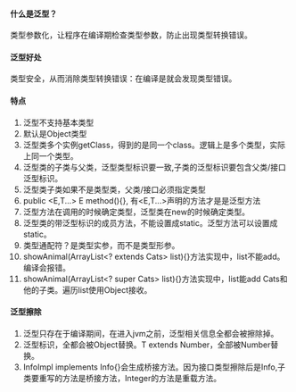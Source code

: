 #### 什么是泛型？
类型参数化，让程序在编译期检查类型参数，防止出现类型转换错误。

#### 泛型好处
类型安全，从而消除类型转换错误：在编译是就会发现类型错误。

#### 特点
1. 泛型不支持基本类型
2. 默认是Object类型
3. 泛型类多个实例getClass，得到的是同一个class。逻辑上是多个类型，实际上同一个类型。
4. 泛型类的子类与父类，泛型类型标识要一致,子类的泛型标识要包含父类/接口泛型标识。
5. 泛型类子类如果不是类型类，父类/接口必须指定类型
6. public <E,T...> E method(){}, 有<E,T...>声明的方法才是是泛型方法
7. 泛型方法在调用的时候确定类型，泛型类在new的时候确定类型。
8. 泛型类的带泛型标识的成员方法，不能设置成static。泛型方法可以设置成static。
9. 类型通配符？是类型实参，而不是类型形参。
10. showAnimal(ArrayList<? extends Cats> list){}方法实现中，list不能add。编译会报错。
11. showAnimal(ArrayList<? super Cats> list){}方法实现中，list能add Cats和他的子类。遍历list使用Object接收。

#### 泛型擦除
1. 泛型只存在于编译期间，在进入jvm之前，泛型相关信息全都会被擦除掉。
2. 泛型标识，全都会被Object替换。T extends Number，全部被Number替换。
3. InfoImpl implements Info<Integer>{}会生成桥接方法。因为接口类型擦除后是Info<Object>,子类要重写的方法是桥接方法，Integer的方法是重载方法。